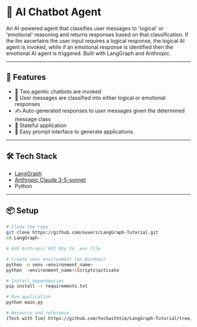 # 🤖 AI Chatbot Agent

An AI-powered agent that classifies user messages to 'logical' or 'emotional'
reasoning and returns responses based on that classification. 
If the llm ascertains the user input requires a logical response, the logical AI agent is invoked, while
if an emotional response is identified then the emotional AI agent is triggered.
Built with LangGraph and Anthropic.

---

## 🚀 Features

- 📄 Two agentic chatbots are invoked
- 📄 User messages are classified into either logical or emotional responses
- ✍️ Auto-generated responses to user messages given the determined message class 
- 🧠 Stateful application
- 💬 Easy prompt interface to generate applications

---

## 🛠 Tech Stack

- [LangGraph](https://www.langgraph.com/)
- [Anthropic Claude 3-5-sonnet](https://www.anthropic.com/claude)
- Python

---

## 📦 Setup

```bash
# Clone the repo
git clone https://github.com/ouverz/LangGraph-Tutorial.git
cd LangGraph-

# Add Anthropic API KEy to .env file

# Create venv environment (on Windows)
python -m venv <environment_name>
python  <environment_name>\Scripts\activate

# Install dependencies
pip install -r requirements.txt

# Run application
python main.py

# Resource and reference
(Tech with Tim) https://github.com/techwithtim/LangGraph-Tutorial/tree/main
